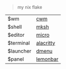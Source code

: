 >  my nix flake

|||
|-|-|
|$wm|[cwm](./cfg/cwmrc)|
|$shell|[mksh](./cfg/mkshrc)|
|$editor|[micro](./modules/home/pkg/micro.nix)|
|$terminal|[alacritty](./modules/home/pkg/alacritty.nix)|
|$launcher|[dmenu](./bin/drun)|
|$panel|[lemonbar](./bin/bar)|
